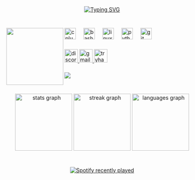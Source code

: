 <div align="center">	
	<a href="https://git.io/typing-svg"><img src="https://readme-typing-svg.demolab.com?font=Fira+Code&duration=2000&pause=1000&center=true&vCenter=true&width=500&lines=~+Hi!+I+am+luk+~;Computer+engineering+student+from+Spain" alt="Typing SVG" /></a>
</div>

<br clear="both">

###

<img align="left" height="150" src="https://i.postimg.cc/rwxzDh6y/Logo-redondo.png"  />

###

<div align="left">
  <img src="https://img.shields.io/badge/C++-00599C?logo=cplusplus&logoColor=white&style=for-the-badge" height="30" alt="cplusplus logo"  />
  <img width="12" />
  <img src="https://img.shields.io/badge/GNU Bash-4EAA25?logo=gnubash&logoColor=white&style=for-the-badge" height="30" alt="bash logo"  />
  <img width="12" />
  <img src="https://img.shields.io/badge/Linux-FCC624?logo=linux&logoColor=black&style=for-the-badge" height="30" alt="linux logo"  />
  <img width="12" />
  <img src="https://img.shields.io/badge/Python-3776AB?logo=python&logoColor=white&style=for-the-badge" height="30" alt="python logo"  />
  <img width="12" />
  <img src="https://img.shields.io/badge/Git-F05032?logo=git&logoColor=white&style=for-the-badge" height="30" alt="git logo"  />
</div>

###

<div align="left">
  <a href="https://discordapp.com/users/279274634346758144" target="_blank">
    <img src="https://img.shields.io/static/v1?message=Discord&logo=discord&label=%E2%80%8E%20&color=7289DA&logoColor=white&labelColor=&style=for-the-badge" height="35" alt="discord logo"  />
  </a>
  <a href="lukiiimohh@protonmail.com" target="_blank">
    <img src="https://img.shields.io/static/v1?message=Gmail&logo=gmail&label=%E2%80%8E%E2%80%8E%20&color=D14836&logoColor=white&labelColor=&style=for-the-badge" height="35" alt="gmail logo"  />
  </a>
  <a href="https://tryhackme.com/p/lukiiimohh" target="_blank">
    <img src="https://img.shields.io/static/v1?message=TryHackMe&logo=tryhackme&label=%E2%80%8E%E2%80%8E%20&color=88cc14&logoColor=white&labelColor=&style=for-the-badge" height="35" alt="tryhackme logo"  />
  </a>
</div>

###

<img align="left" src="https://visitor-badge.laobi.icu/badge?page_id=lukiiimohh.lukiiimohh&left_text=luk's%20profile%20visits"  />

<br clear="both">

###

<div align="center">
  <img src="https://github-readme-stats.vercel.app/api?username=lukiiimohh&hide_title=false&hide_rank=false&show_icons=true&include_all_commits=true&count_private=true&disable_animations=false&theme=nord&locale=en&hide_border=false&custom_title=luk's%20stats" height="150" alt="stats graph"  />
  <img src="https://streak-stats.demolab.com?user=lukiiimohh&locale=en&mode=daily&theme=nord&hide_border=false&border_radius=5" height="150" alt="streak graph"  />
  <img src="https://github-readme-stats.vercel.app/api/top-langs?username=lukiiimohh&locale=en&hide_title=false&layout=compact&card_width=320&langs_count=5&theme=nord&hide_border=false&custom_title=Most%20used%20languages" height="150" alt="languages graph"  />
</div>

###

<br clear="both">

<div align="center">
  <a href="https://open.spotify.com/user/gregorxx0608">
    <img src="https://spotify-recently-played-readme.vercel.app/api?user=gregorxx0608&count=5&unique=false" alt="Spotify recently played"  />
  </a>
</div>

###
